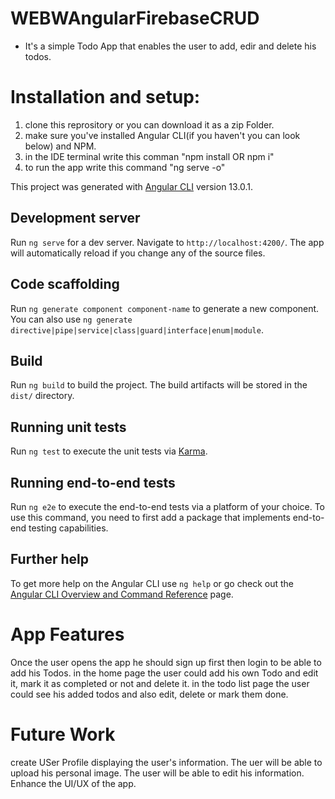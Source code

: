 # WEBWAngularFirebaseCRUD

- It's a simple Todo App that enables the user to add, edir and delete his todos.

# Installation and setup:

1. clone this reprository or you can download it as a zip Folder.
2. make sure you've installed Angular CLI(if you haven't you can look below) and NPM.
3. in the IDE terminal write this comman "npm install OR npm i"
4. to run the app write this command "ng serve -o"

This project was generated with [Angular CLI](https://github.com/angular/angular-cli) version 13.0.1.

## Development server

Run `ng serve` for a dev server. Navigate to `http://localhost:4200/`. The app will automatically reload if you change any of the source files.

## Code scaffolding

Run `ng generate component component-name` to generate a new component. You can also use `ng generate directive|pipe|service|class|guard|interface|enum|module`.

## Build

Run `ng build` to build the project. The build artifacts will be stored in the `dist/` directory.

## Running unit tests

Run `ng test` to execute the unit tests via [Karma](https://karma-runner.github.io).

## Running end-to-end tests

Run `ng e2e` to execute the end-to-end tests via a platform of your choice. To use this command, you need to first add a package that implements end-to-end testing capabilities.

## Further help

To get more help on the Angular CLI use `ng help` or go check out the [Angular CLI Overview and Command Reference](https://angular.io/cli) page.

# App Features

Once the user opens the app he should sign up first then login to be able to add his Todos.
in the home page the user could add his own Todo and edit it, mark it as completed or not and delete it.
in the todo list page the user could see his added todos and also edit, delete or mark them done.

# Future Work

create USer Profile displaying the user's information.
The uer will be able to upload his personal image.
The user will be able to edit his information.
Enhance the UI/UX of the app.
